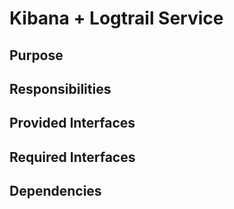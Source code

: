 # Kibana + Logtrail Service 

## Purpose

## Responsibilities

## Provided Interfaces

## Required Interfaces

## Dependencies
